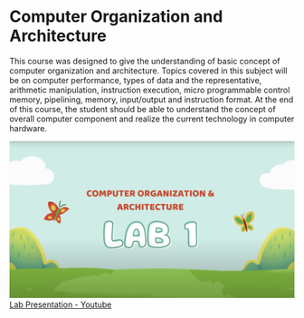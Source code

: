 # Computer Organization and Architecture

This course was designed to give the understanding of basic concept of computer organization and architecture. Topics covered in this subject will be on computer performance, types of data and the representative, arithmetic manipulation, instruction execution, micro programmable control memory, pipelining, memory, input/output and instruction format. At the end of this course, the student should be able to understand the concept of overall computer component and realize the current technology in computer hardware. 

![Image](https://github.com/kalai7-web/Computer-Organization-and-Architecture/blob/996c785c71f57ab23d71f505a299a5dc00de8ff7/Screenshot%202025-10-07%20214800.png)
[Lab Presentation - Youtube](https://youtu.be/QdODks3dVLE?si=2Sbpnd2vbQaDu-VF)
